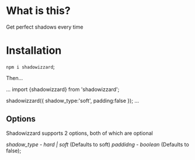 # What is this?

Get perfect shadows every time

# Installation

`npm i shadowizzard`;

Then...

...
import {shadowizzard} from 'shadowizzard';

shadowizzard({
shadow_type:'soft',
padding:false
});
...

## Options

Shadowizzard supports 2 options, both of which are optional

_shadow_type_ - _hard | soft_ (Defaults to soft)
_paddidng_ - _boolean_ (Defaults to false);
